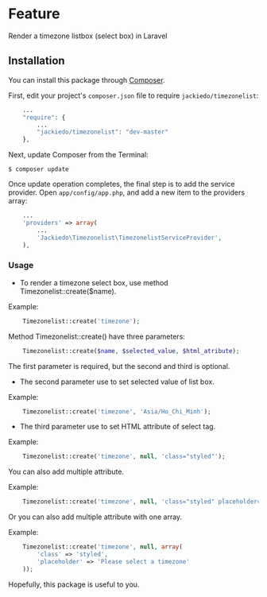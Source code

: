 # Feature
Render a timezone listbox (select box) in Laravel

## Installation

You can install this package through [Composer](https://getcomposer.org).

First, edit your project's `composer.json` file to require `jackiedo/timezonelist`:

```php
	...
    "require": {
		...
        "jackiedo/timezonelist": "dev-master"
	},
```

Next, update Composer from the Terminal:

```shell
$ composer update
```

Once update operation completes, the final step is to add the service provider. Open `app/config/app.php`, and add a new item to the providers array:

```php
	...
    'providers' => array(
        ...
        'Jackiedo\Timezonelist\TimezonelistServiceProvider',
	),
```

### Usage

- To render a timezone select box, use method Timezonelist::create($name).

Example:
```php
	Timezonelist::create('timezone');
```

Method Timezonelist::create() have three parameters:
```php
	Timezonelist::create($name, $selected_value, $html_atribute);
```
The first parameter is required, but the second and third is optional.

- The second parameter use to set selected value of list box.

Example:
```php
	Timezonelist::create('timezone', 'Asia/Ho_Chi_Minh');
```

- The third parameter use to set HTML attribute of select tag.

Example:
```php
	Timezonelist::create('timezone', null, 'class="styled"');
```

You can also add multiple attribute.

Example:
```php
	Timezonelist::create('timezone', null, 'class="styled" placeholder="Please select a timezone"');
```

Or you can also add multiple attribute with one array.

Example:
```php
	Timezonelist::create('timezone', null, array(
        'class' => 'styled',
        'placeholder' => 'Please select a timezone'
    ));
```

Hopefully, this package is useful to you.